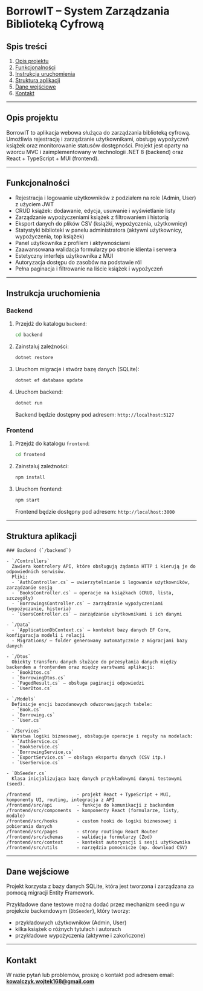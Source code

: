 # BorrowIT – System Zarządzania Biblioteką Cyfrową

## Spis treści
1. [Opis projektu](#opis-projektu)
2. [Funkcjonalności](#funkcjonalno%C5%9Bci)
3. [Instrukcja uruchomienia](#instrukcja-uruchomienia)
4. [Struktura aplikacji](#struktura-aplikacji)
5. [Dane wejściowe](#dane-wej%C5%9Bciowe)
6. [Kontakt](#kontakt)

---

## Opis projektu

BorrowIT to aplikacja webowa służąca do zarządzania biblioteką cyfrową.  
Umożliwia rejestrację i zarządzanie użytkownikami, obsługę wypożyczeń książek oraz monitorowanie statusów dostępności. Projekt jest oparty na wzorcu MVC i zaimplementowany w technologii .NET 8 (backend) oraz React + TypeScript + MUI (frontend).

---

## Funkcjonalności

- Rejestracja i logowanie użytkowników z podziałem na role (Admin, User) z użyciem JWT
- CRUD książek: dodawanie, edycja, usuwanie i wyświetlanie listy
- Zarządzanie wypożyczeniami książek z filtrowaniem i historią
- Eksport danych do plików CSV (książki, wypożyczenia, użytkownicy)
- Statystyki biblioteki w panelu administratora (aktywni użytkownicy, wypożyczenia, top książek)
- Panel użytkownika z profilem i aktywnościami
- Zaawansowana walidacja formularzy po stronie klienta i serwera
- Estetyczny interfejs użytkownika z MUI
- Autoryzacja dostępu do zasobów na podstawie ról
- Pełna paginacja i filtrowanie na liście książek i wypożyczeń

---

## Instrukcja uruchomienia

### Backend

1. Przejdź do katalogu `backend`:
   ```bash
   cd backend
   ```
2. Zainstaluj zależności:
   ```bash
   dotnet restore
   ```
3. Uruchom migracje i stwórz bazę danych (SQLite):
   ```bash
   dotnet ef database update
   ```
4. Uruchom backend:
   ```bash
   dotnet run
   ```
   Backend będzie dostępny pod adresem: `http://localhost:5127`

### Frontend

1. Przejdź do katalogu `frontend`:
   ```bash
   cd frontend
   ```
2. Zainstaluj zależności:
   ```bash
   npm install
   ```
3. Uruchom frontend:
   ```bash
   npm start
   ```
   Frontend będzie dostępny pod adresem: `http://localhost:3000`

---

## Struktura aplikacji

```
### Backend (`/backend`)

- `/Controllers`  
  Zawiera kontrolery API, które obsługują żądania HTTP i kierują je do odpowiednich serwisów.  
  Pliki:  
  - `AuthController.cs` – uwierzytelnianie i logowanie użytkowników, zarządzanie sesją  
  - `BooksController.cs` – operacje na książkach (CRUD, lista, szczegóły)  
  - `BorrowingsController.cs` – zarządzanie wypożyczeniami (wypożyczanie, historia)  
  - `UsersController.cs` – zarządzanie użytkownikami i ich danymi  

- `/Data`  
  - `ApplicationDbContext.cs` – kontekst bazy danych EF Core, konfiguracja modeli i relacji  
  - Migrations/ – folder generowany automatycznie z migracjami bazy danych  

- `/Dtos`  
  Obiekty transferu danych służące do przesyłania danych między backendem a frontendem oraz między warstwami aplikacji:  
  - `BookDtos.cs`  
  - `BorrowingDtos.cs`  
  - `PagedResult.cs` – obsługa paginacji odpowiedzi  
  - `UserDtos.cs`  

- `/Models`  
  Definicje encji bazodanowych odwzorowujących tabele:  
  - `Book.cs`  
  - `Borrowing.cs`  
  - `User.cs`  

- `/Services`  
  Warstwa logiki biznesowej, obsługuje operacje i reguły na modelach:  
  - `AuthService.cs`  
  - `BookService.cs`  
  - `BorrowingService.cs`  
  - `ExportService.cs` – obsługa eksportu danych (CSV itp.)  
  - `UserService.cs`  

- `DbSeeder.cs`  
  Klasa inicjalizująca bazę danych przykładowymi danymi testowymi (seed).

/frontend                 - projekt React + TypeScript + MUI, komponenty UI, routing, integracja z API
/frontend/src/api         - funkcje do komunikacji z backendem
/frontend/src/components  - komponenty React (formularze, listy, modale)
/frontend/src/hooks       - custom hooki do logiki biznesowej i pobierania danych
/frontend/src/pages       - strony routingu React Router
/frontend/src/schemas     - walidacja formularzy (Zod)
/frontend/src/context     - kontekst autoryzacji i sesji użytkownika
/frontend/src/utils       - narzędzia pomocnicze (np. download CSV)
```

---

## Dane wejściowe

Projekt korzysta z bazy danych SQLite, która jest tworzona i zarządzana za pomocą migracji Entity Framework.

Przykładowe dane testowe można dodać przez mechanizm seedingu w projekcie backendowym (`DbSeeder`), który tworzy:

- przykładowych użytkowników (Admin, User)
- kilka książek o różnych tytułach i autorach
- przykładowe wypożyczenia (aktywne i zakończone)

---

## Kontakt

W razie pytań lub problemów, proszę o kontakt pod adresem email: **kowalczyk.wojtek168@gmail.com**
